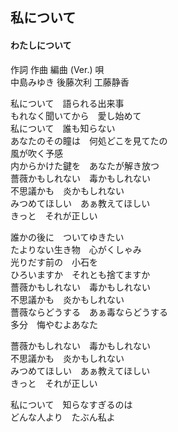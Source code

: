 
## 私について
#### わたしについて

作詞  作曲  編曲 (Ver.)   唄   
中島みゆき   後藤次利        工藤静香   
   
   
私について　語られる出来事   
もれなく聞いてから　愛し始めて   
私について　誰も知らない   
あなたのその瞳は　何処どこを見てたの   
風が吹く予感   
内からかけた鍵を　あなたが解き放つ   
薔薇かもしれない　毒かもしれない   
不思議かも　炎かもしれない   
みつめてほしい　あぁ教えてほしい   
きっと　それが正しい   
   
誰かの後に　ついてゆきたい   
たよりない生き物　心がくしゃみ   
光りだす前の　小石を   
ひろいますか　それとも捨てますか   
薔薇かもしれない　毒かもしれない   
不思議かも　炎かもしれない   
薔薇ならどうする　あぁ毒ならどうする   
多分　悔やむよあなた   
   
薔薇かもしれない　毒かもしれない   
不思議かも　炎かもしれない   
みつめてほしい　あぁ教えてほしい   
きっと　それが正しい   
   
私について　知らなすぎるのは   
どんな人より　たぶん私よ   